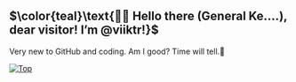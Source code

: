 $\color{teal}\text{👋🏻 Hello there (General Ke....), dear visitor! I’m @viiktr!}$
---
<!--- The colored part took embarrassingly long to figure out --->
Very new to GitHub and coding. Am I good? Time will tell.🔹

<!--- My top languages --->
[![Top](https://github-readme-stats-three-bice-61.vercel.app/api/top-langs/?username=viiktr&theme=github_dark&title_color=007b77&border_color=007b77&text_color=007b77&bg_color=00000000&border_radius=10.0&layout=compact)](https://github.com/viiktr)

<!---
viiktr/viiktr is a ✨ special ✨ repository because its `README.md` (this file) appears on your GitHub profile.
You can click the Preview link to take a look at your changes.
--->
